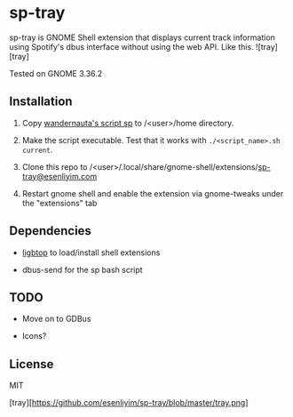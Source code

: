 
# sp-tray

sp-tray is GNOME Shell extension that displays current track information using Spotify's dbus interface without using the web API. Like this. 
![tray][tray]

Tested on GNOME 3.36.2

## Installation 

1. Copy [wandernauta's script sp][sp_repo]
to /\<user>/home directory. 

2. Make the script executable. Test that it works with `./<script_name>.sh current`.

3. Clone this repo to /\<user>/.local/share/gnome-shell/extensions/sp-tray@esenliyim.com

4. Restart gnome shell and enable the extension via gnome-tweaks under the "extensions" tab


## Dependencies 

* [ligbtop][libgtop] to load/install shell extensions

* dbus-send for the sp bash script

## TODO

* Move on to GDBus

* Icons?

## License 

MIT

[sp_repo]: https://gist.github.com/wandernauta/6800547

[libgtop]: https://developer.gnome.org/libgtop/stable/

[tray][https://github.com/esenliyim/sp-tray/blob/master/tray.png]